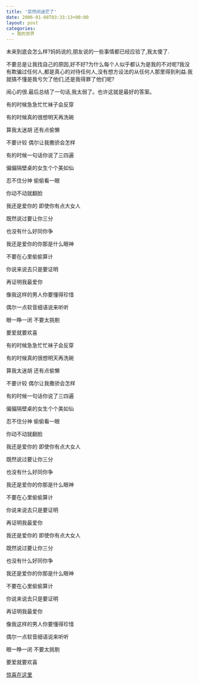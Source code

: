 ```yaml
---
title: '突然间迷茫了'
date: 2006-01-08T03:33:13+00:00
layout: post
categories:
  - 我的世界
---
```


未来到底会怎么样?妈妈说的,朋友说的一些事情都已经应验了,我太傻了.

不要总是让我找自己的原因,好不好?为什么每个人似乎都认为是我的不对呢?我没有欺骗过任何人,都是真心的对待任何人,没有想方设法的从任何人那里得到利益.我就搞不懂是我亏欠了他们,还是我得罪了他们呢?

闹心的很.最后总结了一句话,我太弱了。也许这就是最好的答案。

有的时候急急忙忙袜子会反穿

有的时候真的很想明天再洗碗

算我太迷胡 还有点偷懒

不要计较 偶尔让我撒骄会怎样

有的时候一句话你说了三四遍

偏偏隔壁桌的女生个个美如仙

忍不住分神 偷偷看一眼

你动不动就翻脸

我还是爱你的 即使你有点大女人

既然说过要让你三分

也没有什么好同你争

我还是爱你的你那是什么眼神

不要在心里偷偷算计

你说来说去只是要证明

再证明我最爱你

像我这样的男人你要懂得珍惜

偶尔一点软音细语说来听听

眼一睁一闭 不要太挑剔

要爱就要欢喜

有的时候急急忙忙袜子会反穿

有的时候真的很想明天再洗碗

算我太迷胡 还有点偷懒

不要计较 偶尔让我撒骄会怎样

有的时候一句话你说了三四遍

偏偏隔壁桌的女生个个美如仙

忍不住分神 偷偷看一眼

你动不动就翻脸

我还是爱你的 即使你有点大女人

既然说过要让你三分

也没有什么好同你争

我还是爱你的你那是什么眼神

不要在心里偷偷算计

你说来说去只是要证明

再证明我最爱你

我还是爱你的 即使你有点大女人

既然说过要让你三分

也没有什么好同你争

我还是爱你的你那是什么眼神

不要在心里偷偷算计

你说来说去只是要证明

再证明我最爱你

像我这样的男人你要懂得珍惜

偶尔一点软音细语说来听听

眼一睁一闭 不要太挑剔

要爱就要欢喜

[惊喜在这里](http://bd.kuwo.cn/yinyue/215717)